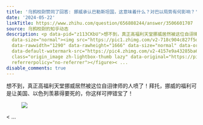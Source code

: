 ```yaml
---
title: '乌鸦校尉赞同了回答: 挪威承认巴勒斯坦国，这意味着什么？对巴以局势有何影响？'
date: '2024-05-22'
linkTitle: https://www.zhihu.com/question/656808244/answer/3506601707
source: 乌鸦校尉的知乎动态
description: <p data-pid="z113CKbU">想不到，真正高福利天堂挪威居然被这位自诩律师的人喷了！拜托，挪威的福利可是让美国、以色列羡慕得要死的，你这样可押错宝了！</p><figure
  data-size="normal"><img src="https://pic1.zhimg.com/v2-718c904c827f5d89d54cc63d9b18e970.jpg"
  data-rawwidth="1290" data-rawheight="1666" data-size="normal" data-original-token="v2-d4e36f0edcdc8010306da2170ad41f3c"
  data-default-watermark-src="https://pic4.zhimg.com/v2-4157e9a43285ba6140b6cb3e31b8ce1b_b.jpg"
  class="origin_image zh-lightbox-thumb lazy" data-original="https://pic1.zhimg.com/v2-718c904c827f5d89d54cc63d9b18e970_r.jpg"
  referrerpolicy="no-referrer"></figure>< ...
disable_comments: true
---
```

<p data-pid="z113CKbU">想不到，真正高福利天堂挪威居然被这位自诩律师的人喷了！拜托，挪威的福利可是让美国、以色列羡慕得要死的，你这样可押错宝了！</p><figure data-size="normal"><img src="https://pic1.zhimg.com/v2-718c904c827f5d89d54cc63d9b18e970.jpg" data-rawwidth="1290" data-rawheight="1666" data-size="normal" data-original-token="v2-d4e36f0edcdc8010306da2170ad41f3c" data-default-watermark-src="https://pic4.zhimg.com/v2-4157e9a43285ba6140b6cb3e31b8ce1b_b.jpg" class="origin_image zh-lightbox-thumb lazy" data-original="https://pic1.zhimg.com/v2-718c904c827f5d89d54cc63d9b18e970_r.jpg" referrerpolicy="no-referrer"></figure>< ...